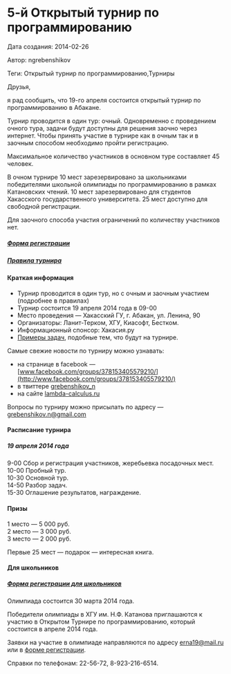 # 5-й Открытый турнир по программированию

Дата создания: 2014-02-26

Автор: ngrebenshikov

Теги: Открытый турнир по программированию,Турниры

Друзья,   
  
я рад сообщить, что 19-го апреля состоится открытый турнир по программированию в Абакане.  
  
Турнир проводится в один тур: очный. Одновременно с проведением очного тура, задачи будут доступны для решения заочно через интернет. Чтобы принять участие в турнире как в очным так и в заочным способом необходимо пройти регистрацию.    
  
Максимальное количество участников в основном туре составляет 45 человек.   
  
В очном турнире 10 мест зарезервировано за школьниками победителями школьной олимпиады по программированию в рамках Катановских чтений. 10 мест зарезервировано для студентов Хакасского государственного университета. 25 мест доступно для свободной регистрации.  
  
Для заочного способа участия ограничений по количеству участников нет.

##### [Форма регистрации](https://docs.google.com/spreadsheet/viewform?usp=drive_web&formkey=dGRobU1wakFFcnY3YldmcE5zdS1LbUE6MA#gid=0)
  

##### [Правила турнира](https://docs.google.com/document/d/11mxDZQXSMImrwRAhb7VVR0XQf4oByl1EvspADATpcNI/pub)
  

#### Краткая информация
  

- Турнир проводится в один тур, но с очным и заочным участием (подробнее в правилах)
- Турнир состоится 19 апреля 2014 года в 09-00
- Место проведения — Хакасский ГУ, г. Абакан, ул. Ленина, 90
- Организаторы: Ланит-Терком, ХГУ, Киасофт, Бестком.
- Информационный спонсор: Хакасия.ру
- [Примеры задач](http://acm.timus.ru/problemset.aspx?space=1&tag=beginners), подобные тем, что будут на турнире.

  
Самые свежие новости по турниру можно узнавать:  

- на странице в facebook — [www.facebook.com/groups/378153405579210/](http://www.facebook.com/groups/378153405579210/)
- в твиттере [grebenshikov\_n](https://twitter.com/grebenshikov_n)
- на сайте [lambda-calculus.ru](http://lambda-calculus.ru)

  
Вопросы по турниру можно присылать по адресу — [grebenshikov.n@gmail.com](mailto:grebenshikov.n@gmail.com)  
  

#### Расписание турнира
  

##### 19 апреля 2014 года
  
9-00 Сбор и регистрация участников, жеребьевка посадочных мест.  
10-00 Пробный тур.  
10-30 Основной тур.  
14-50 Разбор задач.  
15-30 Оглашение результатов, награждение.  
  

#### Призы
  
1 место — 5 000 руб.  
2 место — 3 000 руб.  
3 место — 2 000 руб.  
  
Первые 25 мест — подарок — интересная книга.  
  

#### Для школьников
  

##### [Форма регистрации для школьников](https://docs.google.com/forms/d/1YcJAX_ibU7lMkjnSYnb5nhy9jRTIKGuzsbUxgYJD08A/viewform?edit_requested=true)
  
Олимпиада состоится 30 марта 2014 года.  
  
Победители олимпиады в ХГУ им. Н.Ф. Катанова приглашаются к участию в Открытом Турнире по программированию, который состоится в апреле 2014 года.  
  
Заявки на участие в олимпиаде направляются по адресу erna19@mail.ru или в [форме регистрации](https://docs.google.com/forms/d/1YcJAX_ibU7lMkjnSYnb5nhy9jRTIKGuzsbUxgYJD08A/viewform?edit_requested=true).  
  
Справки по телефонам: 22-56-72, 8-923-216-6514.